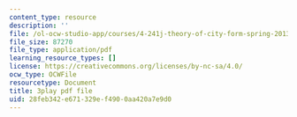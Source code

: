 ```yaml
---
content_type: resource
description: ''
file: /ol-ocw-studio-app/courses/4-241j-theory-of-city-form-spring-2013/28feb342e671329ef4900aa420a7e9d0_qBrYZb6tdo4.pdf
file_size: 87270
file_type: application/pdf
learning_resource_types: []
license: https://creativecommons.org/licenses/by-nc-sa/4.0/
ocw_type: OCWFile
resourcetype: Document
title: 3play pdf file
uid: 28feb342-e671-329e-f490-0aa420a7e9d0
---
```

